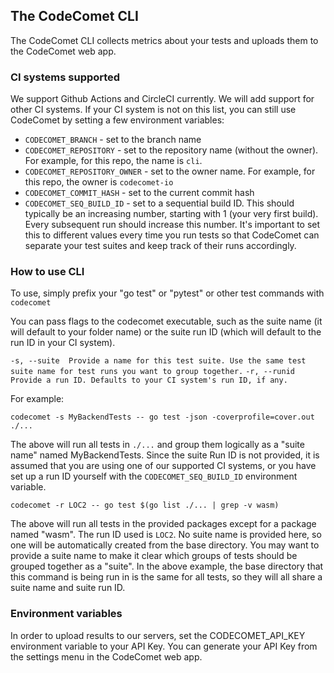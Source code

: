 ## The CodeComet CLI

The CodeComet CLI collects metrics about your tests and uploads them to the CodeComet web app.


### CI systems supported

We support Github Actions and CircleCI currently. We will add support for other CI systems. If your CI system is not on this list, you can still use CodeComet by setting a few environment variables:

- `CODECOMET_BRANCH` - set to the branch name
- `CODECOMET_REPOSITORY` - set to the repository name (without the owner). For example, for this repo, the name is `cli`.
- `CODECOMET_REPOSITORY_OWNER` - set to the owner name. For example, for this repo, the owner is `codecomet-io`
- `CODECOMET_COMMIT_HASH` - set to the current commit hash
- `CODECOMET_SEQ_BUILD_ID` - set to a sequential build ID. This should typically be an increasing number, starting with 1 (your very first build). Every subsequent run should increase this number. It's important to set this to different values every time you run tests so that CodeComet can separate your test suites and keep track of their runs accordingly.

### How to use CLI

To use, simply prefix your "go test" or "pytest" or other test commands with `codecomet`

You can pass flags to the codecomet executable, such as the suite name (it will default to your folder name) or the suite run ID (which will default to the run ID in your CI system).

`-s, --suite  Provide a name for this test suite. Use the same test suite name for test runs you want to group together.`
`-r, --runid  Provide a run ID. Defaults to your CI system's run ID, if any. `


For example:

```
codecomet -s MyBackendTests -- go test -json -coverprofile=cover.out ./...
```

The above will run all tests in `./...` and group them logically as a "suite name" named MyBackendTests. Since the suite Run ID is not provided, it is assumed that you are using one of our supported CI systems, or you have set up a run ID yourself with the `CODECOMET_SEQ_BUILD_ID` environment variable.

```
codecomet -r LOC2 -- go test $(go list ./... | grep -v wasm)
```

The above will run all tests in the provided packages except for a package named "wasm". The run ID used is `LOC2`. No suite name is provided here, so one will be automatically created from the base directory. You may want to provide a suite name to make it clear which groups of tests should be grouped together as a "suite". In the above example, the base directory that this command is being run in is the same for all tests, so they will all share a suite name and suite run ID.


### Environment variables

In order to upload results to our servers, set the CODECOMET_API_KEY environment variable to your API Key. You can generate your API Key from the settings menu in the CodeComet web app.